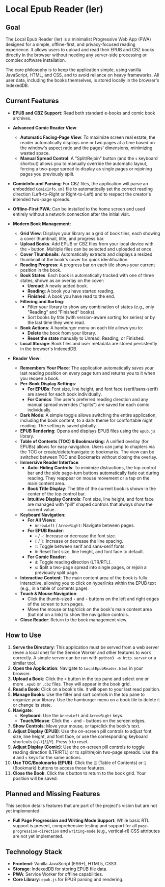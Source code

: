 # Local Epub Reader (ler)

## Goal

The Local Epub Reader (ler) is a minimalist Progressive Web App (PWA)
designed for a simple, offline-first, and privacy-focused reading
experience. It allows users to upload and read their EPUB and CBZ
books directly in the browser without needing any server-side
processing or complex software installation.

The core philosophy is to keep the application simple, using vanilla
JavaScript, HTML, and CSS, and to avoid reliance on heavy frameworks.
All user data, including the books themselves, is stored locally in
the browser's IndexedDB.

## Current Features

*   **EPUB and CBZ Support**: Read both standard e-books and comic book
    archives.
*   **Advanced Comic Reader View**:
    *   **Automatic Facing-Page View**: To maximize screen real estate,
      the reader automatically displays one or two pages at a time based
      on the window's aspect ratio and the pages' dimensions,
      minimizing wasted space.
    *   **Manual Spread Control**: A "Split/Rejoin" button (and the `s`
      keyboard shortcut) allows you to manually override the automatic
      layout, forcing a two-page spread to display as single pages or
      rejoining pages you previously split.
*   **ComicInfo.xml Parsing**: For CBZ files, the application will parse
    an embedded `ComicInfo.xml` file to automatically set the correct
    reading direction (Left-to-Right or Right-to-Left) and to respect
    the creator's intended two-page spreads.

*   **Offline-First PWA**: Can be installed to the home screen and used
    entirely without a network connection after the initial visit.
*   **Modern Book Management**:
    *   **Grid View**: Displays your library as a grid of book tiles,
      each showing a cover thumbnail, title, and progress bar.
    *   **Upload Books**: Add EPUB or CBZ files from your local device
      with the `+` button. Multiple files can be selected and uploaded
      at once.
    *   **Cover Thumbnails**: Automatically extracts and displays a
      resized thumbnail of the book's cover for quick identification.
    *   **Reading Progress**: A progress bar on each tile shows your
      current position in the book.
    *   **Book States**: Each book is automatically tracked with one of
      three states, shown as an overlay on the cover:
        *   **Unread**: A newly added book.
        *   **Reading**: A book you have started reading.
        *   **Finished**: A book you have read to the end.
    *   **Filtering and Sorting**:
        *   Filter your library to show any combination of states
          (e.g., only "Reading" and "Finished" books).
        *   Sort books by title (with version-aware sorting for series)
          or by the last time they were read.
    *   **Book Actions**: A hamburger menu on each tile allows you to:
        *   **Delete** the book from your library.
        *   **Reset the state** manually to Unread, Reading, or
          Finished.
    *   **Local Storage**: Book files and user metadata are stored
      persistently in the browser's IndexedDB.
*   **Reader View**:
    *   **Remembers Your Place**: The application automatically saves
      your last reading position on every page turn and returns you to
      it when you reopen a book.
    *   **Per-Book Display Settings**:
        *   **For EPUBs**: Font size, line height, and font face
          (serif/sans-serif) are saved for each book individually.
        *   **For Comics**: The user's preferred reading direction and
          any manual spread overrides ("splits") are saved for each
          comic individually.
    *   **Dark Mode**: A simple toggle allows switching the entire
      application, including the book content, to a dark theme for
      comfortable night reading. The setting is saved globally.
    *   **EPUB Rendering**: Opens and displays EPUB files using the
      `epub.js` library.
    *   **Table of Contents (TOC) & Bookmarking**: A unified overlay
      (for EPUBs) allows for easy navigation. Users can jump to
      chapters via the TOC or create/delete/navigate to bookmarks. The
      view can be switched between TOC and Bookmarks without closing
      the overlay.
    *   **Immersive Reader Interface**:
        *   **Auto-Hiding Controls**: To minimize distractions, the top
          control bar and the side page-turn buttons automatically fade
          out during reading. They reappear on mouse movement or a tap
          on the main content area.
        *   **Book Title Display**: The title of the current book is
          shown in the center of the top control bar.
        *   **Intuitive Display Controls**: Font size, line height, and
          font face are managed with "pill" shaped controls that always
          show the current value.
    *   **Keyboard Navigation**:
        *   **For All Views**:
            *   `ArrowLeft` / `ArrowRight`: Navigate between pages.
        *   **For EPUB Reader**:
            *   `+` / `-`: Increase or decrease the font size.
            *   `[` / `]`: Increase or decrease the line spacing.
            *   `f`: Toggle between serif and sans-serif fonts.
            *   `0`: Reset font size, line height, and font face to
              default.
        *   **For Comic Reader**:
            *   `d`: Toggle reading **d**irection (LTR/RTL).
            *   `s`: **S**plit a two-page spread into single pages, or
              rejoin a previously split page.
    *   **Interactive Content**: The main content area of the book is
      fully interactive, allowing you to click on hyperlinks within
      the EPUB text (e.g., in a table of contents page).
    *   **Touch & Mouse Navigation**:
        *   Click the thumb-sized `‹` and `›` buttons on the left and
          right edges of the screen to turn pages.
        *   Move the mouse or tap/click on the book's main content
          area (but not on a link) to show the navigation controls.
    *   **Close Reader**: Return to the book management view.

## How to Use

1.  **Serve the Directory**: This application must be served from a web
    server (even a local one) for the Service Worker and other features
    to work correctly. A simple server can be run with `python3 -m
    http.server` or a similar tool.
2.  **Open the Application**: Navigate to `LocalEpubReader.html` in your
    browser.
3.  **Upload a Book**: Click the `+` button in the top pane and select
    one or more `.epub` or `.cbz` files. They will appear in the book
    grid.
4.  **Read a Book**: Click on a book's tile. It will open to your last
    read position.
5.  **Manage Books**: Use the filter and sort controls in the top pane
    to organize your library. Use the hamburger menu on a book tile to
    delete it or change its state.
6.  **Navigate**:
    *   **Keyboard**: Use the `ArrowLeft` and `ArrowRight` keys.
    *   **Touch/Mouse**: Click the `‹` and `›` buttons on the screen
      edges.
7.  **Show Controls**: Move your mouse, or tap/click the book's text.
8.  **Adjust Display (EPUB)**: Use the on-screen pill controls to
    adjust font size, line height, and font face, or use the
    corresponding keyboard shortcuts (`+`/`-`/`[`/`]`/`f`). Press `0`
    to reset.
9.  **Adjust Display (Comic)**: Use the on-screen pill controls to
    toggle reading direction (LTR/RTL) or to split/rejoin two-page
    spreads. Use the `d` and `s` keys for the same actions.
10. **Use TOC/Bookmarks (EPUB)**: Click the `☰` (Table of Contents) or
    `🔖` (Bookmark) buttons to access those features.
11. **Close the Book**: Click the `X` button to return to the book
    grid. Your position will be saved.

## Planned and Missing Features

This section details features that are part of the project's vision but
are not yet implemented.

*   **Full Page Progression and Writing Mode Support**: While basic RTL
    support is present, comprehensive testing and support for all
    `page-progression-direction` and `writing-mode` (e.g.,
    vertical-rl) CSS attributes are not yet implemented.

## Technology Stack

*   **Frontend**: Vanilla JavaScript (ES6+), HTML5, CSS3
*   **Storage**: IndexedDB for storing EPUB file data.
*   **PWA**: Service Worker for offline capabilities.
*   **Core Library**: `epub.js` for EPUB parsing and rendering.
